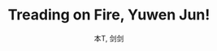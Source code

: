 --- 
slug: "treading-on-fire-yuwen-jun"
title: "Treading on Fire, Yuwen Jun!"
publishdate: "2018-12-22"
src: "https://365manga.net/manga/treading-on-fire-yuwen-jun"
author: "本T, 剑剑"
image: "https://data.365manga.net/images/thumbnails/32697-treading-on-fire-yuwen-jun.jpg"
tags: ["Action","Adventure","Ecchi","Fantasy","Martial arts","Romance","Seinen","Slice of life","Sports"]
chapters: ["Chapter 46 ","Chapter 45 ","Chapter 44 ","Chapter 43 ","Chapter 42 ","Chapter 41 ","Chapter 40 ","Chapter 39 ","Chapter 38 ","Chapter 37 ","Chapter 36 ","Chapter 35 ","Chapter 34 ","Chapter 33 ","Chapter 32 ","Chapter 31 ","Chapter 30 ","Chapter 29 ","Chapter 28 ","Chapter 27 ","Chapter 26 ","Chapter 25 ","Chapter 24 ","Chapter 23 ","Chapter 22 ","Chapter 21 ","Chapter 20 ","Chapter 19 ","Chapter 18 ","Chapter 17 ","Chapter 16 ","Chapter 15 ","Chapter 14 ","Chapter 13 ","Chapter 12 ","Chapter 11 ","Chapter 10 ","Chapter 9 ","Chapter 8 ","Chapter 7 ","Chapter 6 ","Chapter 5 ","Chapter 4 ","Chapter 3 ","Chapter 2 ","Chapter 1"]
chapterlinks: ["https://365manga.net/treading-on-fire-yuwen-jun/chapter-46.html","https://365manga.net/treading-on-fire-yuwen-jun/chapter-45.html","https://365manga.net/treading-on-fire-yuwen-jun/chapter-44.html","https://365manga.net/treading-on-fire-yuwen-jun/chapter-43.html","https://365manga.net/treading-on-fire-yuwen-jun/chapter-42.html","https://365manga.net/treading-on-fire-yuwen-jun/chapter-41.html","https://365manga.net/treading-on-fire-yuwen-jun/chapter-40.html","https://365manga.net/treading-on-fire-yuwen-jun/chapter-39.html","https://365manga.net/treading-on-fire-yuwen-jun/chapter-38.html","https://365manga.net/treading-on-fire-yuwen-jun/chapter-37.html","https://365manga.net/treading-on-fire-yuwen-jun/chapter-36.html","https://365manga.net/treading-on-fire-yuwen-jun/chapter-35.html","https://365manga.net/treading-on-fire-yuwen-jun/chapter-34.html","https://365manga.net/treading-on-fire-yuwen-jun/chapter-33.html","https://365manga.net/treading-on-fire-yuwen-jun/chapter-32.html","https://365manga.net/treading-on-fire-yuwen-jun/chapter-31.html","https://365manga.net/treading-on-fire-yuwen-jun/chapter-30.html","https://365manga.net/treading-on-fire-yuwen-jun/chapter-29.html","https://365manga.net/treading-on-fire-yuwen-jun/chapter-28.html","https://365manga.net/treading-on-fire-yuwen-jun/chapter-27.html","https://365manga.net/treading-on-fire-yuwen-jun/chapter-26.html","https://365manga.net/treading-on-fire-yuwen-jun/chapter-25.html","https://365manga.net/treading-on-fire-yuwen-jun/chapter-24.html","https://365manga.net/treading-on-fire-yuwen-jun/chapter-23.html","https://365manga.net/treading-on-fire-yuwen-jun/chapter-22.html","https://365manga.net/treading-on-fire-yuwen-jun/chapter-21.html","https://365manga.net/treading-on-fire-yuwen-jun/chapter-20.html","https://365manga.net/treading-on-fire-yuwen-jun/chapter-19.html","https://365manga.net/treading-on-fire-yuwen-jun/chapter-18.html","https://365manga.net/treading-on-fire-yuwen-jun/chapter-17.html","https://365manga.net/treading-on-fire-yuwen-jun/chapter-16.html","https://365manga.net/treading-on-fire-yuwen-jun/chapter-15.html","https://365manga.net/treading-on-fire-yuwen-jun/chapter-14.html","https://365manga.net/treading-on-fire-yuwen-jun/chapter-13.html","https://365manga.net/treading-on-fire-yuwen-jun/chapter-12.html","https://365manga.net/treading-on-fire-yuwen-jun/chapter-11.html","https://365manga.net/treading-on-fire-yuwen-jun/chapter-10.html","https://365manga.net/treading-on-fire-yuwen-jun/chapter-9.html","https://365manga.net/treading-on-fire-yuwen-jun/chapter-8.html","https://365manga.net/treading-on-fire-yuwen-jun/chapter-7.html","https://365manga.net/treading-on-fire-yuwen-jun/chapter-6.html","https://365manga.net/treading-on-fire-yuwen-jun/chapter-5.html","https://365manga.net/treading-on-fire-yuwen-jun/chapter-4.html","https://365manga.net/treading-on-fire-yuwen-jun/chapter-3.html","https://365manga.net/treading-on-fire-yuwen-jun/chapter-2.html","https://365manga.net/treading-on-fire-yuwen-jun/chapter-1.html"]
description: "Yuwen Jun (Cheng) came to Japan to get married because of childhood arrangement. Instead he got himself into a thrilling journey where kendo masters, detective sisters, young misses of rich families entangled with him. Yuwen Jun was stunned while facing so many unexpected incidents: 'I just came to get married...'"
---